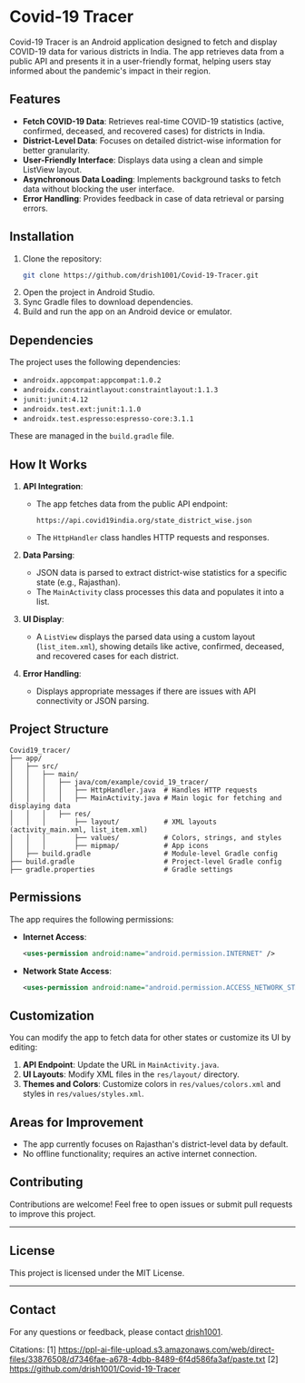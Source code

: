 # Covid-19 Tracer

Covid-19 Tracer is an Android application designed to fetch and display COVID-19 data for various districts in India. The app retrieves data from a public API and presents it in a user-friendly format, helping users stay informed about the pandemic's impact in their region.

## Features

- **Fetch COVID-19 Data**: Retrieves real-time COVID-19 statistics (active, confirmed, deceased, and recovered cases) for districts in India.
- **District-Level Data**: Focuses on detailed district-wise information for better granularity.
- **User-Friendly Interface**: Displays data using a clean and simple ListView layout.
- **Asynchronous Data Loading**: Implements background tasks to fetch data without blocking the user interface.
- **Error Handling**: Provides feedback in case of data retrieval or parsing errors.

## Installation

1. Clone the repository:
   ```bash
   git clone https://github.com/drish1001/Covid-19-Tracer.git
   ```
2. Open the project in Android Studio.
3. Sync Gradle files to download dependencies.
4. Build and run the app on an Android device or emulator.

## Dependencies

The project uses the following dependencies:

- `androidx.appcompat:appcompat:1.0.2`
- `androidx.constraintlayout:constraintlayout:1.1.3`
- `junit:junit:4.12`
- `androidx.test.ext:junit:1.1.0`
- `androidx.test.espresso:espresso-core:3.1.1`

These are managed in the `build.gradle` file.


## How It Works

1. **API Integration**:
   - The app fetches data from the public API endpoint:
     ```
     https://api.covid19india.org/state_district_wise.json
     ```
   - The `HttpHandler` class handles HTTP requests and responses.

2. **Data Parsing**:
   - JSON data is parsed to extract district-wise statistics for a specific state (e.g., Rajasthan).
   - The `MainActivity` class processes this data and populates it into a list.

3. **UI Display**:
   - A `ListView` displays the parsed data using a custom layout (`list_item.xml`), showing details like active, confirmed, deceased, and recovered cases for each district.

4. **Error Handling**:
   - Displays appropriate messages if there are issues with API connectivity or JSON parsing.

## Project Structure

```
Covid19_tracer/
├── app/
│   ├── src/
│   │   ├── main/
│   │   │   ├── java/com/example/covid_19_tracer/
│   │   │   │   ├── HttpHandler.java  # Handles HTTP requests
│   │   │   │   ├── MainActivity.java # Main logic for fetching and displaying data
│   │   │   ├── res/
│   │   │       ├── layout/           # XML layouts (activity_main.xml, list_item.xml)
│   │   │       ├── values/           # Colors, strings, and styles
│   │   │       ├── mipmap/           # App icons
│   ├── build.gradle                  # Module-level Gradle config
├── build.gradle                      # Project-level Gradle config
├── gradle.properties                 # Gradle settings
```

## Permissions

The app requires the following permissions:

- **Internet Access**:
  ```xml
  <uses-permission android:name="android.permission.INTERNET" />
  ```
- **Network State Access**:
  ```xml
  <uses-permission android:name="android.permission.ACCESS_NETWORK_STATE" />
  ```

## Customization

You can modify the app to fetch data for other states or customize its UI by editing:

1. **API Endpoint**: Update the URL in `MainActivity.java`.
2. **UI Layouts**: Modify XML files in the `res/layout/` directory.
3. **Themes and Colors**: Customize colors in `res/values/colors.xml` and styles in `res/values/styles.xml`.


## Areas for Improvement

- The app currently focuses on Rajasthan's district-level data by default.
- No offline functionality; requires an active internet connection.

## Contributing

Contributions are welcome! Feel free to open issues or submit pull requests to improve this project.

---

## License

This project is licensed under the MIT License.

---

## Contact

For any questions or feedback, please contact [drish1001](https://github.com/drish1001).

Citations:
[1] https://ppl-ai-file-upload.s3.amazonaws.com/web/direct-files/33876508/d7346fae-a678-4dbb-8489-6f4d586fa3af/paste.txt
[2] https://github.com/drish1001/Covid-19-Tracer
